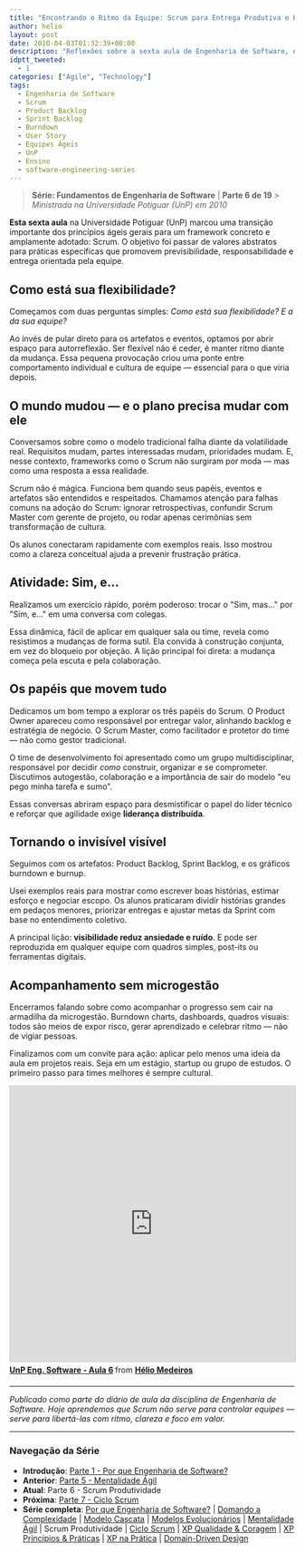 ```yaml
---
title: "Encontrando o Ritmo da Equipe: Scrum para Entrega Produtiva e Previsível"
author: helio
layout: post
date: 2010-04-03T01:32:39+00:00
description: "Reflexões sobre a sexta aula de Engenharia de Software, explorando Scrum como framework para equipes produtivas, ritmo sustentável e entrega de valor."
idptt_tweeted:
  - 1
categories: ["Agile", "Technology"]
tags:
  - Engenharia de Software
  - Scrum
  - Product Backlog
  - Sprint Backlog
  - Burndown
  - User Story
  - Equipes Ágeis
  - UnP
  - Ensino
  - software-engineering-series
---
```


> **Série: Fundamentos de Engenharia de Software** | **Parte 6 de 19** > _Ministrada na Universidade Potiguar (UnP) em 2010_

**Esta sexta aula** na Universidade Potiguar (UnP) marcou uma transição importante dos princípios ágeis gerais para um framework concreto e amplamente adotado: Scrum. O objetivo foi passar de valores abstratos para práticas específicas que promovem previsibilidade, responsabilidade e entrega orientada pela equipe.

## Como está sua flexibilidade?

Começamos com duas perguntas simples: _Como está sua flexibilidade? E a da sua equipe?_

Ao invés de pular direto para os artefatos e eventos, optamos por abrir espaço para autorreflexão. Ser flexível não é ceder, é manter ritmo diante da mudança. Essa pequena provocação criou uma ponte entre comportamento individual e cultura de equipe — essencial para o que viria depois.

## O mundo mudou — e o plano precisa mudar com ele

Conversamos sobre como o modelo tradicional falha diante da volatilidade real. Requisitos mudam, partes interessadas mudam, prioridades mudam. E, nesse contexto, frameworks como o Scrum não surgiram por moda — mas como uma resposta a essa realidade.

Scrum não é mágica. Funciona bem quando seus papéis, eventos e artefatos são entendidos e respeitados. Chamamos atenção para falhas comuns na adoção do Scrum: ignorar retrospectivas, confundir Scrum Master com gerente de projeto, ou rodar apenas cerimônias sem transformação de cultura.

Os alunos conectaram rapidamente com exemplos reais. Isso mostrou como a clareza conceitual ajuda a prevenir frustração prática.

## Atividade: Sim, e...

Realizamos um exercício rápido, porém poderoso: trocar o "Sim, mas..." por "Sim, e..." em uma conversa com colegas.

Essa dinâmica, fácil de aplicar em qualquer sala ou time, revela como resistimos a mudanças de forma sutil. Ela convida à construção conjunta, em vez do bloqueio por objeção. A lição principal foi direta: a mudança começa pela escuta e pela colaboração.

## Os papéis que movem tudo

Dedicamos um bom tempo a explorar os três papéis do Scrum. O Product Owner apareceu como responsável por entregar valor, alinhando backlog e estratégia de negócio. O Scrum Master, como facilitador e protetor do time — não como gestor tradicional.

O time de desenvolvimento foi apresentado como um grupo multidisciplinar, responsável por decidir _como_ construir, organizar e se comprometer. Discutimos autogestão, colaboração e a importância de sair do modelo "eu pego minha tarefa e sumo".

Essas conversas abriram espaço para desmistificar o papel do líder técnico e reforçar que agilidade exige **liderança distribuída**.

## Tornando o invisível visível

Seguimos com os artefatos: Product Backlog, Sprint Backlog, e os gráficos burndown e burnup.

Usei exemplos reais para mostrar como escrever boas histórias, estimar esforço e negociar escopo. Os alunos praticaram dividir histórias grandes em pedaços menores, priorizar entregas e ajustar metas da Sprint com base no entendimento coletivo.

A principal lição: **visibilidade reduz ansiedade e ruído**. E pode ser reproduzida em qualquer equipe com quadros simples, post-its ou ferramentas digitais.

## Acompanhamento sem microgestão

Encerramos falando sobre como acompanhar o progresso sem cair na armadilha da microgestão. Burndown charts, dashboards, quadros visuais: todos são meios de expor risco, gerar aprendizado e celebrar ritmo — não de vigiar pessoas.

Finalizamos com um convite para ação: aplicar pelo menos uma ideia da aula em projetos reais. Seja em um estágio, startup ou grupo de estudos. O primeiro passo para times melhores é sempre cultural.

<div style="margin-bottom: 20px;">
<iframe src="https://www.slideshare.net/slideshow/embed_code/key/NNNkG5ACgalBio?startSlide=1" width="597" height="486" frameborder="0" marginwidth="0" marginheight="0" scrolling="no" style="border:1px solid #CCC; border-width:1px; margin-bottom:5px;max-width: 100%;" allowfullscreen></iframe> <div style="margin-bottom:5px"><strong> <a href="https://pt.slideshare.net/slideshow/unp-eng-software-aula-6/3451696" title="UnP Eng. Software - Aula 6" target="_blank">UnP Eng. Software - Aula 6</a> </strong> from <strong> <a href="https://www.slideshare.net/heliomedeiros" target="_blank">Hélio Medeiros</a> </strong></div>
</div>

---

_Publicado como parte do diário de aula da disciplina de Engenharia de Software. Hoje aprendemos que Scrum não serve para controlar equipes — serve para libertá-las com ritmo, clareza e foco em valor._

---

### **Navegação da Série**

- **Introdução**: [Parte 1 - Por que Engenharia de Software?](../2010-02-24-software-engineering-purpose/)
- **Anterior**: [Parte 5 - Mentalidade Ágil](../2010-03-26-agile-mindset/)
- **Atual**: Parte 6 - Scrum Produtividade
- **Próxima**: [Parte 7 - Ciclo Scrum](../2010-04-11-scrum-cycle/)
- **Série completa**: [Por que Engenharia de Software?](../2010-02-24-software-engineering-purpose/) | [Domando a Complexidade](../2010-03-02-complexity-process/) | [Modelo Cascata](../2010-03-10-waterfall-model/) | [Modelos Evolucionários](../2010-03-18-evolutionary-models/) | [Mentalidade Ágil](../2010-03-26-agile-mindset/) | Scrum Produtividade | [Ciclo Scrum](../2010-04-11-scrum-cycle/) | [XP Qualidade & Coragem](../2010-04-19-xp-quality-courage/) | [XP Princípios & Práticas](../2010-05-01-xp-principles-practices/) | [XP na Prática](../2010-05-08-applying-xp-strategies/) | [Domain-Driven Design](../2010-05-15-domain-driven-design/)
